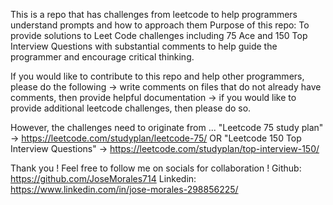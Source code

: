 This is a repo that has challenges from leetcode to help programmers understand prompts and how to approach them
Purpose of this repo: To provide solutions to Leet Code challenges including 75 Ace and 150 Top Interview Questions with substantial comments to help guide the programmer and encourage critical thinking. 

If you would like to contribute to this repo and help other programmers, please do the following
  -> write comments on files that do not already have comments, then provide helpful documentation 
  -> if you would like to provide additional leetcode challenges, then please do so. 
  
However, the challenges need to originate from ...
"Leetcode 75 study plan" -> https://leetcode.com/studyplan/leetcode-75/ 
OR 
"Leetcode 150 Top Interview Questions" -> https://leetcode.com/studyplan/top-interview-150/


Thank you ! Feel free to follow me on socials for collaboration !
Github: https://github.com/JoseMorales714
Linkedin: https://www.linkedin.com/in/jose-morales-298856225/
